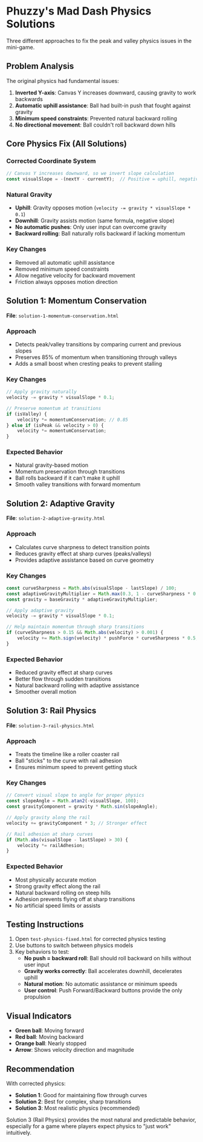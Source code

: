 # Phuzzy's Mad Dash Physics Solutions

Three different approaches to fix the peak and valley physics issues in the mini-game.

## Problem Analysis

The original physics had fundamental issues:
1. **Inverted Y-axis**: Canvas Y increases downward, causing gravity to work backwards
2. **Automatic uphill assistance**: Ball had built-in push that fought against gravity
3. **Minimum speed constraints**: Prevented natural backward rolling
4. **No directional movement**: Ball couldn't roll backward down hills

## Core Physics Fix (All Solutions)

### Corrected Coordinate System
```javascript
// Canvas Y increases downward, so we invert slope calculation
const visualSlope = -(nextY - currentY);  // Positive = uphill, negative = downhill
```

### Natural Gravity
- **Uphill**: Gravity opposes motion (`velocity -= gravity * visualSlope * 0.1`)
- **Downhill**: Gravity assists motion (same formula, negative slope)
- **No automatic pushes**: Only user input can overcome gravity
- **Backward rolling**: Ball naturally rolls backward if lacking momentum

### Key Changes
- Removed all automatic uphill assistance
- Removed minimum speed constraints
- Allow negative velocity for backward movement
- Friction always opposes motion direction

## Solution 1: Momentum Conservation
**File**: `solution-1-momentum-conservation.html`

### Approach
- Detects peak/valley transitions by comparing current and previous slopes
- Preserves 85% of momentum when transitioning through valleys
- Adds a small boost when cresting peaks to prevent stalling

### Key Changes
```javascript
// Apply gravity naturally
velocity -= gravity * visualSlope * 0.1;

// Preserve momentum at transitions
if (isValley) {
    velocity *= momentumConservation; // 0.85
} else if (isPeak && velocity > 0) {
    velocity *= momentumConservation;
}
```

### Expected Behavior
- Natural gravity-based motion
- Momentum preservation through transitions
- Ball rolls backward if it can't make it uphill
- Smooth valley transitions with forward momentum

## Solution 2: Adaptive Gravity
**File**: `solution-2-adaptive-gravity.html`

### Approach
- Calculates curve sharpness to detect transition points
- Reduces gravity effect at sharp curves (peaks/valleys)
- Provides adaptive assistance based on curve geometry

### Key Changes
```javascript
const curveSharpness = Math.abs(visualSlope - lastSlope) / 100;
const adaptiveGravityMultiplier = Math.max(0.3, 1 - curveSharpness * 0.7);
const gravity = baseGravity * adaptiveGravityMultiplier;

// Apply adaptive gravity
velocity -= gravity * visualSlope * 0.1;

// Help maintain momentum through sharp transitions
if (curveSharpness > 0.15 && Math.abs(velocity) > 0.001) {
    velocity += Math.sign(velocity) * pushForce * curveSharpness * 0.5;
}
```

### Expected Behavior
- Reduced gravity effect at sharp curves
- Better flow through sudden transitions
- Natural backward rolling with adaptive assistance
- Smoother overall motion

## Solution 3: Rail Physics
**File**: `solution-3-rail-physics.html`

### Approach
- Treats the timeline like a roller coaster rail
- Ball "sticks" to the curve with rail adhesion
- Ensures minimum speed to prevent getting stuck

### Key Changes
```javascript
// Convert visual slope to angle for proper physics
const slopeAngle = Math.atan2(-visualSlope, 100);
const gravityComponent = gravity * Math.sin(slopeAngle);

// Apply gravity along the rail
velocity += gravityComponent * 3; // Stronger effect

// Rail adhesion at sharp curves
if (Math.abs(visualSlope - lastSlope) > 30) {
    velocity *= railAdhesion;
}
```

### Expected Behavior
- Most physically accurate motion
- Strong gravity effect along the rail
- Natural backward rolling on steep hills
- Adhesion prevents flying off at sharp transitions
- No artificial speed limits or assists

## Testing Instructions

1. Open `test-physics-fixed.html` for corrected physics testing
2. Use buttons to switch between physics models
3. Key behaviors to test:
   - **No push = backward roll**: Ball should roll backward on hills without user input
   - **Gravity works correctly**: Ball accelerates downhill, decelerates uphill
   - **Natural motion**: No automatic assistance or minimum speeds
   - **User control**: Push Forward/Backward buttons provide the only propulsion

## Visual Indicators
- **Green ball**: Moving forward
- **Red ball**: Moving backward
- **Orange ball**: Nearly stopped
- **Arrow**: Shows velocity direction and magnitude

## Recommendation

With corrected physics:
- **Solution 1**: Good for maintaining flow through curves
- **Solution 2**: Best for complex, sharp transitions
- **Solution 3**: Most realistic physics (recommended)

Solution 3 (Rail Physics) provides the most natural and predictable behavior, especially for a game where players expect physics to "just work" intuitively.